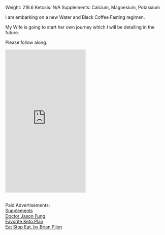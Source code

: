 Weight: 218.6 Ketosis: N/A Supplements: Calcium, Magnesium, Potassium 

I am embarking on a new Water and Black Coffee Fasting regimen. 

My Wife is going to start her own journey which I will be detailing in the future.

Please follow along.

<iframe width="253" height="449" src="https://www.youtube.com/embed/U_3VNI9lS6c" title="Water and Black Coffee Fasting #fasting #weightloss #ketosis #drjasonfung" frameborder="0" allow="accelerometer; autoplay; clipboard-write; encrypted-media; gyroscope; picture-in-picture; web-share" allowfullscreen></iframe>

<br>
<br>

Paid Advertisements:  <br>  <a target="_blank" href="https://www.amazon.com/gp/search?ie=UTF8&tag=dsjomad-20&linkCode=ur2&linkId=ea9a72efa5f5f2c3b135d43e83b334b9&camp=1789&creative=9325&index=hpc&keywords=supplements fasting dieting drjasonfung">Supplements</a> <br> 
<a target="_blank" href="https://www.amazon.com/s?k=dr+jason+fung&amp;rh=n%253A10&amp;ref=nb_sb_noss&_encoding=UTF8&tag=dsjomad-20&linkCode=ur2&linkId=2d68da89bbc98e57e14f31778a90b787&camp=1789&creative=9325">Doctor Jason Fung</a>
<br> 
<a target="_blank" href="https://tinyurl.com/favoriteketoplan ">Favorite Keto Plan</a>
<br> 
<a target="_blank" href="https://tinyurl.com/EatStopEat-dsjomad ">Eat Stop Eat, by Brian Pilon</a>

